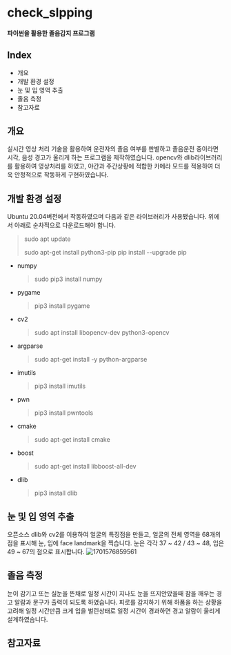 # check_slpping
#### 파이썬을 활용한 졸음감지 프로그램

Index
---
* 개요
* 개발 환경 설정
* 눈 및 입 영역 추출
* 졸음 측정
* 참고자료

개요
---
실시간 영상 처리 기술을 활용하여 운전자의 졸음 여부를 판별하고 졸음운전 중이라면 시각, 음성 경고가 울리게 하는 프로그램을 제작하였습니다. opencv와 dlib라이브러리를 활용하여 영상처리를 하였고, 야간과 주간상황에 적합한 카메라 모드를 적용하여 더욱 안정적으로 작동하게 구현하였습니다.


개발 환경 설정
---
Ubuntu 20.04버전에서 작동하였으며 다음과 같은 라이브러리가 사용됐습니다. 위에서 아래로 순차적으로 다운로드해야 합니다.
>sudo apt update
>
>sudo apt-get install python3-pip
>pip install --upgrade pip
* numpy
  >sudo pip3 install numpy
* pygame
  > pip3 install pygame
* cv2
  >sudo apt install libopencv-dev python3-opencv
* argparse
  >sudo apt-get install -y python-argparse
* imutils
  >pip3 install imutils
* pwn
  >pip3 install pwntools
* cmake
  >sudo apt-get install cmake
* boost
  >sudo apt-get install libboost-all-dev
* dlib
  >pip3 install dlib 



눈 및 입 영역 추출
---
오픈소스 dlib와 cv2를 이용하여 얼굴의 특징점을 만들고, 얼굴의 전체 영역을 68개의 점을 표시해 눈, 입에 face landmark을 찍습니다.
눈은 각각 37 ~ 42 / 43 ~ 48, 입은 49 ~ 67의 점으로 표시합니다.
![1701576859561](https://github.com/timeida/check_slpping/assets/78420869/33f9d463-f569-4a75-b1b2-e75bf35007d5)


졸음 측정
---
눈이 감기고 또는 실눈을 뜬채로 일정 시간이 지나도 눈을 뜨지안았을때 잠을 깨우는 경고 알람과 문구가 출력이 되도록 하였습니다. 피로를 감지하기 위해 하품을 하는 상황을 고려해 일정 시간만큼 크게 입을 벌린상태로 일정 시간이 경과하면 경고 알람이 울리게 설계하였습니다.




참고자료
---

